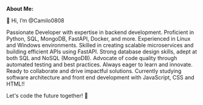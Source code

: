 **About Me:**

👋 Hi, I’m @Camilo0808

Passionate Developer with expertise in backend development. Proficient in Python, SQL, MongoDB, FastAPI, Docker, and more. Experienced in Linux and Windows environments. Skilled in creating scalable microservices and building efficient APIs using FastAPI. Strong database design skills, adept at both SQL and NoSQL (MongoDB). Advocate of code quality through automated testing and best practices. Always eager to learn and innovate. Ready to collaborate and drive impactful solutions.
Currently studying software architecture and front end development with JavaScript, CSS and HTML!!

Let's code the future together! 🚀
